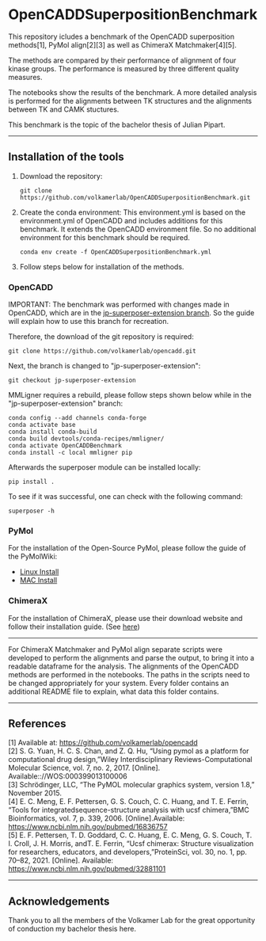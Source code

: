 # OpenCADDSuperpositionBenchmark
This repository icludes a benchmark of the OpenCADD superposition methods[1], PyMol align[2][3] as well as ChimeraX Matchmaker[4][5].

The methods are compared by their performance of alignment of four kinase groups.
The performance is measured by three different quality measures.

The notebooks show the results of the benchmark.
A more detailed analysis is performed for the alignments between TK structures and the alignments between TK and CAMK stuctures. 

This benchmark is the topic of the bachelor thesis of Julian Pipart. 

___
## Installation of the tools

1. Download the repository:
    ```
    git clone https://github.com/volkamerlab/OpenCADDSuperpositionBenchmark.git
    ```

2. Create the conda environment:
This environment.yml is based on the environment.yml of OpenCADD and includes additions for this benchmark.
It extends the OpenCADD environment file. So no additional environment for this benchmark should be required.
    ```
    conda env create -f OpenCADDSuperpositionBenchmark.yml
    ```

3. Follow steps below for installation of the methods.

### OpenCADD
IMPORTANT: The benchmark was performed with changes made in OpenCADD, which are in the [jp-superposer-extension branch](https://github.com/volkamerlab/opencadd/tree/jp-superposer-extension). So the guide will explain how to use this branch for recreation.

Therefore, the download of the git repository is required:
```
git clone https://github.com/volkamerlab/opencadd.git
```
Next, the branch is changed to "jp-superposer-extension":
```
git checkout jp-superposer-extension
```
MMLigner requires a rebuild, please follow steps shown below while in the "jp-superposer-extension" branch:
```
conda config --add channels conda-forge 
conda activate base
conda install conda-build
conda build devtools/conda-recipes/mmligner/
conda activate OpenCADDBenchmark
conda install -c local mmligner pip
```
Afterwards the superposer module can be installed locally:
```
pip install . 
```
To see if it was successful, one can check with the following command:
```
superposer -h
```


### PyMol
For the installation of the Open-Source PyMol, please follow the guide of the PyMolWiki:
- [Linux Install](https://pymolwiki.org/index.php/Linux_Install)
- [MAC Install](https://pymolwiki.org/index.php/MAC_Install)

### ChimeraX
For the installation of ChimeraX, please use their download website and follow their installation guide. (See [here](https://www.cgl.ucsf.edu/chimerax/download.html))

___
For ChimeraX Matchmaker and PyMol align separate scripts were developed to perform the alignments and parse the output, to bring it into a readable dataframe for the analysis.
The alignments of the OpenCADD methods are performed in the notebooks.
The paths in the scripts need to be changed appropriately for your system.
Every folder contains an additional README file to explain, what data this folder contains. 
___
## References
[1] Available at: https://github.com/volkamerlab/opencadd \
[2] S. G. Yuan, H. C. S. Chan, and Z. Q. Hu, “Using pymol as a platform for computational drug design,”Wiley Interdisciplinary Reviews-Computational Molecular Science, vol. 7, no. 2, 2017. [Online]. Available:<Go to ISI>://WOS:000399013100006 \
[3] Schrödinger, LLC, “The PyMOL molecular graphics system, version 1.8,” November 2015. \
[4] E. C. Meng, E. F. Pettersen, G. S. Couch, C. C. Huang, and T. E. Ferrin, “Tools for integratedsequence-structure analysis with ucsf chimera,”BMC Bioinformatics, vol. 7, p. 339, 2006. [Online].Available:  https://www.ncbi.nlm.nih.gov/pubmed/16836757 \
[5]  E. F. Pettersen, T. D. Goddard, C. C. Huang, E. C. Meng, G. S. Couch, T. I. Croll, J. H. Morris, andT. E. Ferrin, “Ucsf chimerax:  Structure visualization for researchers, educators, and developers,”ProteinSci, vol. 30, no. 1, pp. 70–82, 2021. [Online]. Available:  https://www.ncbi.nlm.nih.gov/pubmed/32881101

___
## Acknowledgements
Thank you to all the members of the Volkamer Lab for the great opportunity of conduction my bachelor thesis here.

